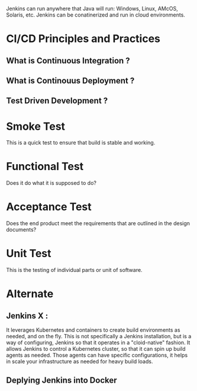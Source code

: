 
Jenkins can run anywhere that Java will run:
Windows, Linux, AMcOS, Solaris, etc.
Jenkins can be conatinerized and run in cloud environments.

# CI/CD Principles and Practices

## What is Continuous Integration ?

## What is Continouus Deployment ?

## Test Driven Development ?
# Smoke Test
This is a quick test to ensure that build is stable and working.
# Functional Test
Does it do what it is supposed to do?
# Acceptance Test
Does the end product meet the requirements that are outlined in the design documents?
# Unit Test
This is the testing of individual parts or unit of software.
# Alternate

## Jenkins X : 
It leverages Kubernetes and containers to create build environments as needed, and on the fly.
This is not specifically a Jenkins installation, but is a way of configuring, Jenkins so that it operates in a "cloid-native" fashion.
It allows Jenkins to control a Kubernetes cluster, so that it can spin up build agents as needed. Those agents can have specific configurations, it helps in scale your infrastructure as needed for heavy build loads.

## Deplying Jenkins into Docker



